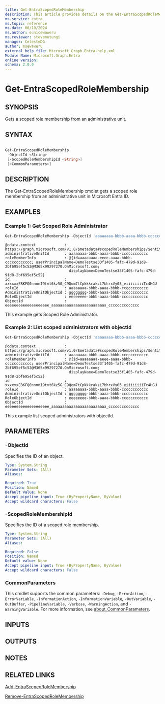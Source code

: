 ```yaml
---
title: Get-EntraScopedRoleMembership
description: This article provides details on the Get-EntraScopedRoleMembership command.
ms.service: entra
ms.topic: reference
ms.date: 06/10/2024
ms.author: eunicewaweru
ms.reviewer: stevemutungi
manager: CelesteDG
author: msewaweru
external help file: Microsoft.Graph.Entra-help.xml
Module Name: Microsoft.Graph.Entra
online version:
schema: 2.0.0
---
```


# Get-EntraScopedRoleMembership

## SYNOPSIS

Gets a scoped role membership from an administrative unit.

## SYNTAX

```powershell

Get-EntraScopedRoleMembership 
 -ObjectId <String> 
 [-ScopedRoleMembershipId <String>] 
 [<CommonParameters>]
```

## DESCRIPTION

The Get-EntraScopedRoleMembership cmdlet gets a scoped role membership from an administrative unit in Microsoft Entra ID.

## EXAMPLES

### Example 1: Get Scoped Role Administrator

```powershell
Get-EntraScopedRoleMembership -ObjectId 'aaaaaaaa-bbbb-aaaa-bbbb-cccccccccccc' -ScopedRoleMembershipId 'dddddddddddd-bbbb-aaaa-bbbb-cccccccccccc'
```

```output
@odata.context             : https://graph.microsoft.com/v1.0/$metadata#scopedRoleMemberships/$entity
administrativeUnitId       : aaaaaaaa-bbbb-aaaa-bbbb-cccccccccccc
roleMemberInfo             : @{id=aaaaaaaa-eeee-aaaa-bbbb-cccccccccccc; userPrincipalName=DemoTestse33f1405-fafc-479d-91d8-2bf695ef5c52@M365x99297270.OnMicrosoft.com;
                             displayName=DemoTestse33f1405-fafc-479d-91d8-2bf695ef5c52}
id                         : xxxxxxE8KFQ0nnnnI9tvt6kz5G_C9Qom7tCpkkkrakzL7bhrxVy03_eiiiiiiiiTc4HGU
roleId                     : aaaaaaaa-bbbb-aaaa-bbbb-cccccccccccc
AdministrativeUnitObjectId : gggggggg-bbbb-aaaa-bbbb-cccccccccccc
RoleObjectId               : eeeeeeee-bbbb-aaaa-bbbb-cccccccccccc
ObjectId                   : eeeeeeeeeeeeeeeeeeee_aaaaaaaaaaaaaaaaaaaaaaaaa_cccccccccccccc
```

This example gets Scoped Role Administrator.

### Example 2: List scoped administrators with objectId

```powershell
Get-EntraScopedRoleMembership -ObjectId 'aaaaaaaa-bbbb-aaaa-bbbb-cccccccccccc'
```

```output
@odata.context             : https://graph.microsoft.com/v1.0/$metadata#scopedRoleMemberships/$entity
administrativeUnitId       : aaaaaaaa-bbbb-aaaa-bbbb-cccccccccccc
roleMemberInfo             : @{id=aaaaaaaa-eeee-aaaa-bbbb-cccccccccccc; userPrincipalName=DemoTestse33f1405-fafc-479d-91d8-2bf695ef5c52@M365x99297270.OnMicrosoft.com;
                             displayName=DemoTestse33f1405-fafc-479d-91d8-2bf695ef5c52}
id                         : xxxxxxE8KFQ0nnnnI9tvt6kz5G_C9Qom7tCpkkkrakzL7bhrxVy03_eiiiiiiiiTc4HGU
roleId                     : aaaaaaaa-bbbb-aaaa-bbbb-cccccccccccc
AdministrativeUnitObjectId : gggggggg-bbbb-aaaa-bbbb-cccccccccccc
RoleObjectId               : eeeeeeee-bbbb-aaaa-bbbb-cccccccccccc
ObjectId                   : eeeeeeeeeeeeeeeeeeee_aaaaaaaaaaaaaaaaaaaaaaaaa_cccccccccccccc
```

This example list scoped administrators with objectId.

## PARAMETERS

### -ObjectId

Specifies the ID of an object.

```yaml
Type: System.String
Parameter Sets: (All)
Aliases:

Required: True
Position: Named
Default value: None
Accept pipeline input: True (ByPropertyName, ByValue)
Accept wildcard characters: False
```

### -ScopedRoleMembershipId

Specifies the ID of a scoped role membership.

```yaml
Type: System.String
Parameter Sets: (All)
Aliases:

Required: False
Position: Named
Default value: None
Accept pipeline input: True (ByPropertyName, ByValue)
Accept wildcard characters: False
```

### CommonParameters

This cmdlet supports the common parameters: `-Debug`, `-ErrorAction`, `-ErrorVariable`, `-InformationAction`, `-InformationVariable`, `-OutVariable`, `-OutBuffer`, `-PipelineVariable`, `-Verbose`, `-WarningAction`, and `-WarningVariable`. For more information, see [about_CommonParameters](https://go.microsoft.com/fwlink/?LinkID=113216).

## INPUTS

## OUTPUTS

## NOTES

## RELATED LINKS

[Add-EntraScopedRoleMembership](Add-EntraScopedRoleMembership.md)

[Remove-EntraScopedRoleMembership](Remove-EntraScopedRoleMembership.md)
